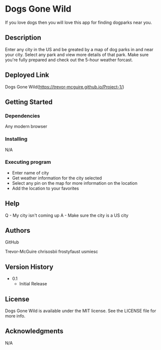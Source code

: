 # Dogs Gone Wild

If you love dogs then you will love this app for finding dogparks near you.

## Description

Enter any city in the US and be greated by a map of dog parks in and near your city. Select any park and view more details of that park. Make sure you're fully prepared and check out the 5-hour weather forcast.

## Deployed Link

Dogs Gone Wild(https://trevor-mcguire.github.io/Project-1/)

## Getting Started

### Dependencies

Any modern browser

### Installing

N/A

### Executing program

* Enter name of city
* Get weather information for the city selected
* Select any pin on the map for more information on the location
* Add the location to your favorites


## Help

Q - My city isn't coming up
A - Make sure the city is a US city

## Authors

GitHub

Trevor-McGuire
chrisosbii
frostyfaust
usmiesc

## Version History

* 0.1
    * Initial Release

## License

Dogs Gone Wild is available under the MIT license. See the LICENSE file for more info.

## Acknowledgments

N/A
